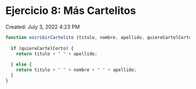 # Ejercicio 8: Más Cartelitos

Created: July 3, 2022 4:23 PM

```jsx
function escribirCartelito (titulo, nombre, apellido, quiereCartelCorto) {
  
  if (quiereCartelCorto) {
    return titulo + " " + apellido;
    
  } else {
    return titulo + " " + nombre + " " + apellido;
  }  
}
```